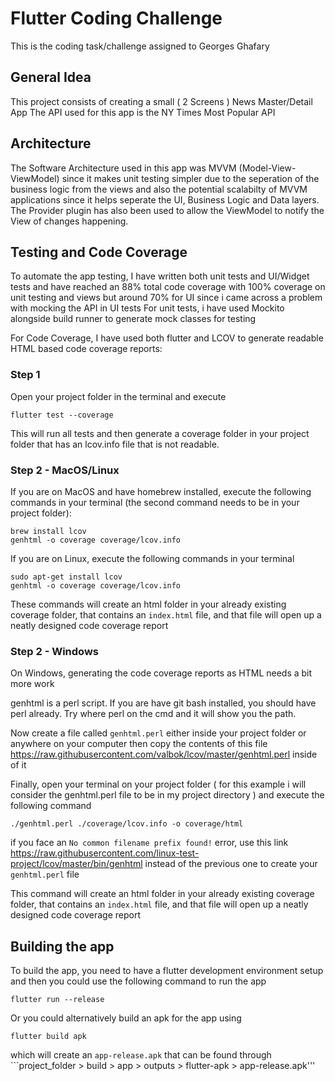 # Flutter Coding Challenge

This is the coding task/challenge assigned to Georges Ghafary

## General Idea

This project consists of creating a small ( 2 Screens ) News Master/Detail App
The API used for this app is the NY Times Most Popular API

## Architecture

The Software Architecture used in this app was MVVM (Model-View-ViewModel) since it makes unit testing simpler due to the seperation of the business logic from the views and also the potential scalabilty of MVVM applications since it helps seperate the UI, Business Logic and Data layers. The Provider plugin has also been used to allow the ViewModel to notify the View of changes happening.

## Testing and Code Coverage

To automate the app testing, I have written both unit tests and UI/Widget tests and have reached an 88% total code coverage with 100% coverage on unit testing and views but around 70% for UI since i came across a problem with mocking the API in UI tests
For unit tests, i have used Mockito alongside build runner to generate mock classes for testing

For Code Coverage, I have used both flutter and LCOV to generate readable HTML based code coverage reports:

### Step 1

Open your project folder in the terminal and execute
```
flutter test --coverage
```
This will run all tests and then generate a coverage folder in your project folder that has an lcov.info file that is not readable.

### Step 2 - MacOS/Linux

If you are on MacOS and have homebrew installed, execute the following commands in your terminal (the second command needs to be in your project folder):
```
brew install lcov
genhtml -o coverage coverage/lcov.info
```
If you are on Linux, execute the following commands in your terminal
```
sudo apt-get install lcov
genhtml -o coverage coverage/lcov.info
```
These commands will create an html folder in your already existing coverage folder, that contains an ```index.html``` file, and that file will open up a neatly designed code coverage report

### Step 2 - Windows

On Windows, generating the code coverage reports as HTML needs a bit more work

genhtml is a perl script. If you are have git bash installed, you should have perl already. Try where perl on the cmd and it will show you the path.

Now create a file called ```genhtml.perl``` either inside your project folder or anywhere on your computer then copy the contents of this file https://raw.githubusercontent.com/valbok/lcov/master/genhtml.perl inside of it

Finally, open your terminal on your project folder ( for this example i will consider the genhtml.perl file to be in my project directory ) and execute the following command
```
./genhtml.perl ./coverage/lcov.info -o coverage/html
```
if you face an ```No common filename prefix found!``` error, use this link https://raw.githubusercontent.com/linux-test-project/lcov/master/bin/genhtml instead of the previous one to create your ```genhtml.perl``` file

This command will create an html folder in your already existing coverage folder, that contains an ```index.html``` file, and that file will open up a neatly designed code coverage report

## Building the app

To build the app, you need to have a flutter development environment setup and then you could use the following command to run the app
```
flutter run --release
```
Or you could alternatively build an apk for the app using
```
flutter build apk
```
which will create an ```app-release.apk``` that can be found through ```project_folder > build > app > outputs > flutter-apk > app-release.apk'''
